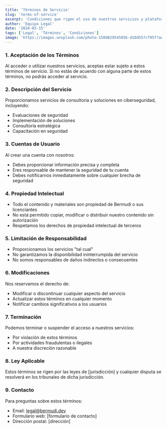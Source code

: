 ```yaml
---
title: 'Términos de Servicio'
slug: 'terms-of-service'
excerpt: 'Condiciones que rigen el uso de nuestros servicios y plataforma.'
author: 'Equipo Legal'
date: '2024-03-15'
tags: ['Legal', 'Términos', 'Condiciones']
image: 'https://images.unsplash.com/photo-1589829545856-d10d557cf95f?auto=format&fit=crop&q=80'
---
```


### 1. Aceptación de los Términos

Al acceder o utilizar nuestros servicios, aceptas estar sujeto a estos términos de servicio. Si no estás de acuerdo con alguna parte de estos términos, no podrás acceder al servicio.

### 2. Descripción del Servicio

Proporcionamos servicios de consultoría y soluciones en ciberseguridad, incluyendo:

- Evaluaciones de seguridad
- Implementación de soluciones
- Consultoría estratégica
- Capacitación en seguridad

### 3. Cuentas de Usuario

Al crear una cuenta con nosotros:

- Debes proporcionar información precisa y completa
- Eres responsable de mantener la seguridad de tu cuenta
- Debes notificarnos inmediatamente sobre cualquier brecha de seguridad

### 4. Propiedad Intelectual

- Todo el contenido y materiales son propiedad de Bermudi o sus licenciantes
- No está permitido copiar, modificar o distribuir nuestro contenido sin autorización
- Respetamos los derechos de propiedad intelectual de terceros

### 5. Limitación de Responsabilidad

- Proporcionamos los servicios "tal cual"
- No garantizamos la disponibilidad ininterrumpida del servicio
- No somos responsables de daños indirectos o consecuentes

### 6. Modificaciones

Nos reservamos el derecho de:

- Modificar o discontinuar cualquier aspecto del servicio
- Actualizar estos términos en cualquier momento
- Notificar cambios significativos a los usuarios

### 7. Terminación

Podemos terminar o suspender el acceso a nuestros servicios:

- Por violación de estos términos
- Por actividades fraudulentas o ilegales
- A nuestra discreción razonable

### 8. Ley Aplicable

Estos términos se rigen por las leyes de [jurisdicción] y cualquier disputa se resolverá en los tribunales de dicha jurisdicción.

### 9. Contacto

Para preguntas sobre estos términos:

- Email: legal@bermudi.dev
- Formulario web: [formulario de contacto]
- Dirección postal: [dirección] 